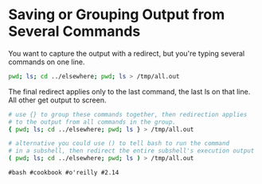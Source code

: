 # Saving or Grouping Output from Several Commands

You want to capture the output with a redirect, but you're typing several commands on one line.

```bash
pwd; ls; cd ../elsewhere; pwd; ls > /tmp/all.out
```
The final redirect applies only to the last command, the last ls on that line. All other
get output to screen.

```bash
# use {} to group these commands together, then redirection applies 
# to the output from all commands in the group.
{ pwd; ls; cd ../elsewhere; pwd; ls } > /tmp/all.out

# alternative you could use () to tell bash to run the command
# in a subshell, then redirect the entire subshell's execution output
( pwd; ls; cd ../elsewhere; pwd; ls ) > /tmp/all.out

```

    #bash #cookbook #o'reilly #2.14
